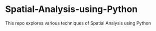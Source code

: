 # Spatial-Analysis-using-Python
This repo explores various techniques of Spatial Analysis using Python
